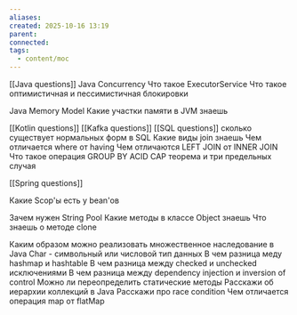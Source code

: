 ```yaml
---
aliases:
created: 2025-10-16 13:19
parent:
connected:
tags:
  - content/moc
---
```


[[Java questions]]
Java Concurrency
    Что такое ExecutorService
    Что такое оптимистичная и пессимистичная блокировки

Java Memory Model
    Какие участки памяти в JVM знаешь

[[Kotlin questions]]
[[Kafka questions]]
[[SQL questions]]
    сколько существует нормальных форм в SQL
    Какие виды join знаешь
    Чем отличается where от having
    Чем отличаются LEFT JOIN от INNER JOIN
    Что такое операция GROUP BY
    ACID
    CAP теорема и три предельных случая

[[Spring questions]]



Какие Scop'ы есть у bean'ов

Зачем нужен String Pool
Какие методы в классе Object знаешь
Что знаешь о методе clone

Каким образом можно реализовать множественное наследование в Java
Char - символьный или числовой тип данных
В чем разница меду hashmap и hashtable
В чем разница между checked и unchecked исключениями
В чем разница между dependency injection и inversion of control
Можно ли переопределить статические методы
Расскажи об иерархии коллекций в Java
Расскажи про race condition
Чем отличается операция map от flatMap